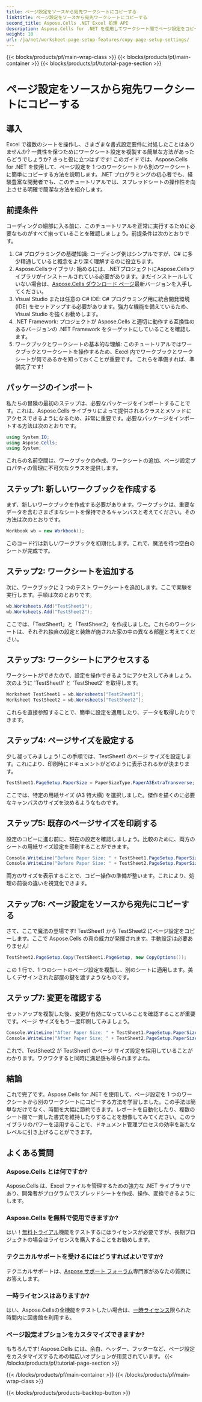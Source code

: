 ```yaml
---
title: ページ設定をソースから宛先ワークシートにコピーする
linktitle: ページ設定をソースから宛先ワークシートにコピーする
second_title: Aspose.Cells .NET Excel 処理 API
description: Aspose.Cells for .NET を使用してワークシート間でページ設定をコピーする方法を学びます。開発者向けの簡単なガイドです。
weight: 10
url: /ja/net/worksheet-page-setup-features/copy-page-setup-settings/
---
```


{{< blocks/products/pf/main-wrap-class >}}
{{< blocks/products/pf/main-container >}}
{{< blocks/products/pf/tutorial-page-section >}}

# ページ設定をソースから宛先ワークシートにコピーする

## 導入
Excel で複数のシートを操作し、さまざまな書式設定要件に対処したことはありませんか? 一貫性を保つためにワークシート設定を複製する簡単な方法があったらどうでしょうか? きっと役に立つはずです! このガイドでは、Aspose.Cells for .NET を使用して、ページ設定を 1 つのワークシートから別のワークシートに簡単にコピーする方法を説明します。.NET プログラミングの初心者でも、経験豊富な開発者でも、このチュートリアルでは、スプレッドシートの操作性を向上させる明確で簡潔な方法を紹介します。
## 前提条件
コーディングの細部に入る前に、このチュートリアルを正常に実行するために必要なものがすべて揃っていることを確認しましょう。前提条件は次のとおりです。
1. C# プログラミングの基礎知識: コーディング例はシンプルですが、C# に多少精通していると概念をより深く理解するのに役立ちます。
2.  Aspose.Cellsライブラリ: 始めるには、.NETプロジェクトにAspose.Cellsライブラリがインストールされている必要があります。まだインストールしていない場合は、[Aspose.Cells ダウンロード ページ](https://releases.aspose.com/cells/net/)最新バージョンを入手してください。
3. Visual Studio または任意の C# IDE: C# プログラミング用に統合開発環境 (IDE) をセットアップする必要があります。強力な機能を備えているため、Visual Studio を強くお勧めします。
4. .NET Framework: プロジェクトが Aspose.Cells と適切に動作する互換性のあるバージョンの .NET Framework をターゲットにしていることを確認します。
5. ワークブックとワークシートの基本的な理解: このチュートリアルではワークブックとワークシートを操作するため、Excel 内でワークブックとワークシートが何であるかを知っておくことが重要です。
これらを準備すれば、準備完了です!
## パッケージのインポート
私たちの冒険の最初のステップは、必要なパッケージをインポートすることです。これは、Aspose.Cells ライブラリによって提供されるクラスとメソッドにアクセスできるようになるため、非常に重要です。必要なパッケージをインポートする方法は次のとおりです。
```csharp
using System.IO;
using Aspose.Cells;
using System;
```
これらの名前空間は、ワークブックの作成、ワークシートの追加、ページ設定プロパティの管理に不可欠なクラスを提供します。
## ステップ1: 新しいワークブックを作成する
まず、新しいワークブックを作成する必要があります。ワークブックは、重要なデータを含むさまざまなシートを保持できるキャンバスと考えてください。その方法は次のとおりです。
```csharp
Workbook wb = new Workbook();
```
このコード行は新しいワークブックを初期化します。これで、魔法を待つ空白のシートが完成です。
## ステップ2: ワークシートを追加する
次に、ワークブックに 2 つのテスト ワークシートを追加します。ここで実験を実行します。手順は次のとおりです。
```csharp
wb.Worksheets.Add("TestSheet1");
wb.Worksheets.Add("TestSheet2");
```
ここでは、「TestSheet1」と「TestSheet2」を作成しました。これらのワークシートは、それぞれ独自の設定と装飾が施された家の中の異なる部屋と考えてください。
## ステップ3: ワークシートにアクセスする
ワークシートができたので、設定を操作できるようにアクセスしてみましょう。次のように 'TestSheet1' と 'TestSheet2' を取得します。
```csharp
Worksheet TestSheet1 = wb.Worksheets["TestSheet1"];
Worksheet TestSheet2 = wb.Worksheets["TestSheet2"];
```
これらを直接参照することで、簡単に設定を適用したり、データを取得したりできます。
## ステップ4: ページサイズを設定する
少し凝ってみましょう! この手順では、TestSheet1 のページ サイズを設定します。これにより、印刷時にドキュメントがどのように表示されるかが決まります。 
```csharp
TestSheet1.PageSetup.PaperSize = PaperSizeType.PaperA3ExtraTransverse;
```
ここでは、特定の用紙サイズ (A3 特大横) を選択しました。傑作を描くのに必要なキャンバスのサイズを決めるようなものです。
## ステップ5: 既存のページサイズを印刷する
設定のコピーに進む前に、現在の設定を確認しましょう。比較のために、両方のシートの用紙サイズ設定を印刷することができます。
```csharp
Console.WriteLine("Before Paper Size: " + TestSheet1.PageSetup.PaperSize);
Console.WriteLine("Before Paper Size: " + TestSheet2.PageSetup.PaperSize);
```
両方のサイズを表示することで、コピー操作の準備が整います。これにより、処理の前後の違いを視覚化できます。
## ステップ6: ページ設定をソースから宛先にコピーする
さて、ここで魔法の登場です! TestSheet1 から TestSheet2 にページ設定をコピーします。ここで Aspose.Cells の真の威力が発揮されます。手動設定は必要ありません!
```csharp
TestSheet2.PageSetup.Copy(TestSheet1.PageSetup, new CopyOptions());
```
この 1 行で、1 つのシートのページ設定を複製し、別のシートに適用します。美しくデザインされた部屋の鍵を渡すようなものです。
## ステップ7: 変更を確認する
セットアップを複製した後、変更が有効になっていることを確認することが重要です。ページ サイズをもう一度印刷してみましょう。
```csharp
Console.WriteLine("After Paper Size: " + TestSheet1.PageSetup.PaperSize);
Console.WriteLine("After Paper Size: " + TestSheet2.PageSetup.PaperSize);
```
これで、TestSheet2 が TestSheet1 のページ サイズ設定を採用していることがわかります。ワクワクすると同時に満足感も得られますよね。
## 結論
これで完了です。Aspose.Cells for .NET を使用して、ページ設定を 1 つのワークシートから別のワークシートにコピーする方法を学習しました。この手法は簡単なだけでなく、時間を大幅に節約できます。レポートを自動化したり、複数のシート間で一貫した書式を維持したりすることを想像してみてください。このライブラリのパワーを活用することで、ドキュメント管理プロセスの効率を新たなレベルに引き上げることができます。
## よくある質問
### Aspose.Cells とは何ですか?
Aspose.Cells は、Excel ファイルを管理するための強力な .NET ライブラリであり、開発者がプログラムでスプレッドシートを作成、操作、変換できるようにします。
### Aspose.Cells を無料で使用できますか?
はい！[無料トライアル](https://releases.aspose.com/)機能をテストするにはライセンスが必要ですが、長期プロジェクトの場合はライセンスを購入することをお勧めします。
### テクニカルサポートを受けるにはどうすればよいですか?
テクニカルサポートは、[Aspose サポート フォーラム](https://forum.aspose.com/c/cells/9)専門家があなたの質問にお答えします。
### 一時ライセンスはありますか?
はい、Aspose.Cellsの全機能をテストしたい場合は、[一時ライセンス](https://purchase.aspose.com/temporary-license/)限られた時間内に図書館を利用する。
### ページ設定オプションをカスタマイズできますか?
もちろんです! Aspose.Cells には、余白、ヘッダー、フッターなど、ページ設定をカスタマイズするための幅広いオプションが用意されています。
{{< /blocks/products/pf/tutorial-page-section >}}

{{< /blocks/products/pf/main-container >}}
{{< /blocks/products/pf/main-wrap-class >}}

{{< blocks/products/products-backtop-button >}}
